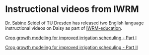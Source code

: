 # Instructional videos from IWRM #

[Dr. Sabine Seidel](http://tu-dresden.de/die_tu_dresden/fakultaeten/fakultaet_forst_geo_und_hydrowissenschaften/fachrichtung_wasserwesen/ifhm/hydrologie/Lehrstuhl/Mitarbeiter/homepages/sabineseidel) of [TU Dresden](http://tu-dresden.de/) has released two English language instructional videos on Daisy as part of [IWRM-education](http://www.iwrm-education.de/).


[Crop growth modeling for improved irrigation scheduling - Part I](http://www.iwrm-education.de/#!seidel1)

[Crop growth modeling for improved irrigation scheduling - Part II](http://www.iwrm-education.de/#!seidel2)